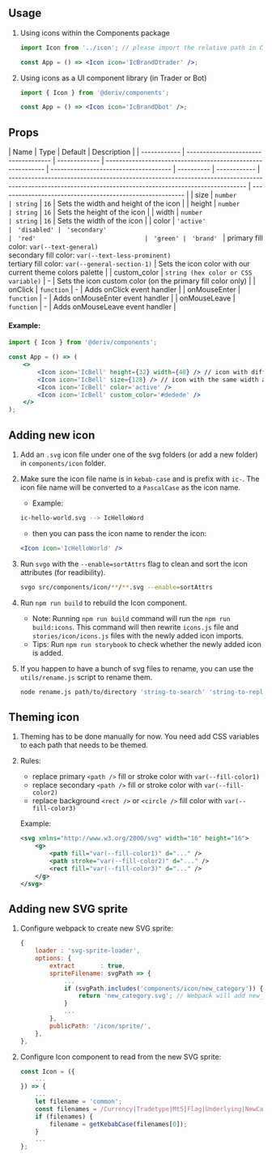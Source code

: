 ## **Usage**

1. Using icons within the Components package

    ```jsx
    import Icon from '../icon'; // please import the relative path in Components

    const App = () => <Icon icon='IcBrandDtrader' />;
    ```

2. Using icons as a UI component library (in Trader or Bot)

    ```jsx
    import { Icon } from '@deriv/components';

    const App = () => <Icon icon='IcBrandDbot' />;
    ```

## **Props**

| Name         | Type                                 | Default       | Description                                                 |
| ------------ | ------------------------------------ | ------------- | ----------------------------------------------------------- | ------------------------------------- | ---------- | ------------ | ------------------------------------------------------------------------------------------------------------------------------------------------------- | --------------------------------------------------------- |
| size         | `number                              | string`       | `16`                                                        | Sets the width and height of the icon |
| height       | `number                              | string`       | `16`                                                        | Sets the height of the icon           |
| width        | `number                              | string`       | `16`                                                        | Sets the width of the icon            |
| color        | `'active'                            | ` `'disabled' | ` `'secondary'                                              | ` `'red'                              | ` `'green' | ` `'brand' ` | primary fill color: `var(--text-general)` <br/> secondary fill color: `var(--text-less-prominent)` <br/>tertiary fill color: `var(--general-section-1)` | Sets the icon color with our current theme colors palette |
| custom_color | `string (hex color or CSS variable)` | -             | Sets the icon custom color (on the primary fill color only) |
| onClick      | `function`                           | -             | Adds onClick event handler                                  |
| onMouseEnter | `function`                           | -             | Adds onMouseEnter event handler                             |
| onMouseLeave | `function`                           | -             | Adds onMouseLeave event handler                             |

#### Example:

```jsx
import { Icon } from '@deriv/components';

const App = () => (
    <>
        <Icon icon='IcBell' height={32} width={48} /> // icon with different width and height
        <Icon icon='IcBell' size={128} /> // icon with the same width and height
        <Icon icon='IcBell' color='active' />
        <Icon icon='IcBell' custom_color='#dedede' />
    </>
);
```

## **Adding new icon**

1. Add an `.svg` icon file under one of the svg folders (or add a new folder) in `components/icon` folder.
2. Make sure the icon file name is in `kebab-case` and is prefix with `ic-`. The icon file name will be converted to a `PascalCase` as the icon name.

    - Example:

    ```sh
    ic-hello-world.svg --> IcHelloWord
    ```

    - then you can pass the icon name to render the icon:

    ```jsx
    <Icon icon='IcHelloWorld' />
    ```

3. Run `svgo` with the `--enable=sortAttrs` flag to clean and sort the icon attributes (for readibility).

    ```sh
    svgo src/components/icon/**/**.svg --enable=sortAttrs
    ```

4. Run `npm run build` to rebuild the Icon component.

    - Note: Running `npm run build` command will run the `npm run build:icons`. This command will then rewrite `icons.js` file and `stories/icon/icons.js` files with the newly added icon imports.
    - Tips: Run `npm run storybook` to check whether the newly added icon is added.

5. If you happen to have a bunch of svg files to rename, you can use the `utils/rename.js` script to rename them.

    ```sh
    node rename.js path/to/directory 'string-to-search' 'string-to-replace'
    ```

## **Theming icon**

1. Theming has to be done manually for now. You need add CSS variables to each path that needs to be themed.
2. Rules:

    - replace primary `<path />` fill or stroke color with `var(--fill-color1)`
    - replace secondary `<path />` fill or stroke color with `var(--fill-color2)`
    - replace background `<rect />` or `<circle />` fill color with `var(--fill-color3)`

    Example:

    ```svg
    <svg xmlns="http://www.w3.org/2000/svg" width="16" height="16">
        <g>
            <path fill="var(--fill-color1)" d="..." />
            <path stroke="var(--fill-color2)" d="..." />
            <rect fill="var(--fill-color3)" d="..." />
        </g>
    </svg>
    ```

## **Adding new SVG sprite**

1. Configure webpack to create new SVG sprite:

    ```js
    {
        loader : 'svg-sprite-loader',
        options: {
            extract       : true,
            spriteFilename: svgPath => {
                ...
                if (svgPath.includes('components/icon/new_category')) {
                    return 'new_category.svg'; // Webpack will add new_category.svg to public/images/sprite
                }
                ...
            },
            publicPath: '/icon/sprite/',
        },
    },
    ```

2. Configure Icon component to read from the new SVG sprite:

    ```jsx
    const Icon = ({
        ...
    }) => {
        ...
        let filename = 'common';
        const filenames = /Currency|Tradetype|Mt5|Flag|Underlying|NewCategory/g.exec(icon); // add here
        if (filenames) {
            filename = getKebabCase(filenames[0]);
        }
        ...
    };
    ```
